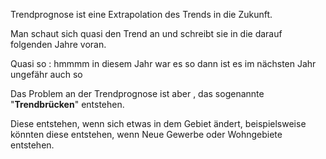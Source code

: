 Trendprognose ist eine Extrapolation des Trends in die Zukunft.

Man schaut sich quasi den Trend an und schreibt sie in die darauf folgenden Jahre voran.

Quasi so : hmmmm in diesem Jahr war es so dann ist es im nächsten Jahr ungefähr auch so

Das Problem an der Trendprognose ist aber , das sogenannte "**Trendbrücken**" entstehen.

Diese entstehen, wenn sich etwas in dem Gebiet ändert, beispielsweise könnten diese entstehen, wenn Neue Gewerbe oder Wohngebiete entstehen.

